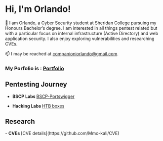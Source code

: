 <h1>Hi, I'm Orlando! </h1>
🌱 I am Orlando, a Cyber Security student at Sheridan College pursuing my Honours Bachelor’s degree. I am interested in all things pentest related but with a particular focus on internal infrastructure (Active Directory) and web application security. I also enjoy exploring vulnerabilities and researching CVEs.


📫 I may be reached at companioniorlando@gmail.com.

### My Porfolio is : [Portfolio](https://orlandocompc.github.io/)

<h2> Pentesting Journey </h2>

- <b> BSCP Labs </b>
[BSCP-Portswigger](https://github.com/OrlandoCompC/Portswigger-Labs)

- <b> Hacking Labs </b>
  [HTB boxes](https://github.com/OrlandoCompC/HACKING_BOXES)

<h2> Research </h2>
- <b> CVEs </b>
[CVE details](https://github.com/Mmo-kali/CVE)

